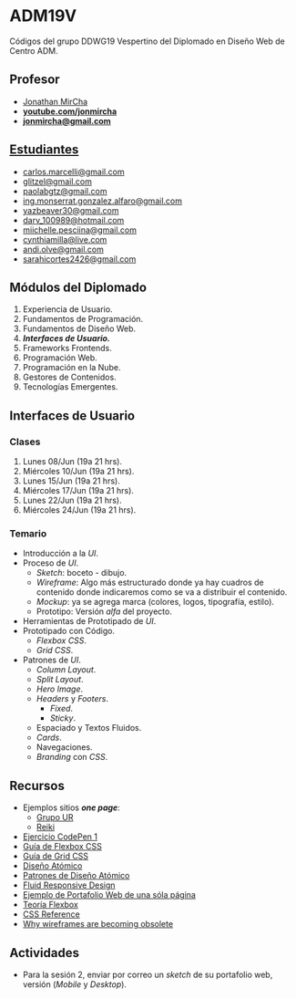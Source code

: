# ADM19V

Códigos del grupo DDWG19 Vespertino del Diplomado en Diseño Web de Centro ADM.

## Profesor

- [Jonathan MirCha](http://jonmircha.com)
- **[youtube.com/jonmircha](https://youtube.com/jonmircha)**
- **[jonmircha@gmail.com](mailto:jonmircha@gmail.com)**

## [Estudiantes](https://docs.google.com/spreadsheets/d/1UVT7LANLAYIp6xbwN0SgeigaG9oaF0hsu4syfz6-jsk/edit#gid=1367906731)

- carlos.marcelli@gmail.com
- glitzel@gmail.com
- paolabgtz@gmail.com
- ing.monserrat.gonzalez.alfaro@gmail.com
- yazbeaver30@gmail.com
- darv_100989@hotmail.com
- miichelle.pesciina@gmail.com
- cynthiamilla@live.com
- andi.olve@gmail.com
- sarahicortes2426@gmail.com

## Módulos del Diplomado

1. Experiencia de Usuario.
1. Fundamentos de Programación.
1. Fundamentos de Diseño Web.
1. _**Interfaces de Usuario.**_
1. Frameworks Frontends.
1. Programación Web.
1. Programación en la Nube.
1. Gestores de Contenidos.
1. Tecnologías Emergentes.

## Interfaces de Usuario

### Clases

1. Lunes 08/Jun (19a 21 hrs).
1. Miércoles 10/Jun (19a 21 hrs).
1. Lunes 15/Jun (19a 21 hrs).
1. Miércoles 17/Jun (19a 21 hrs).
1. Lunes 22/Jun (19a 21 hrs).
1. Miércoles 24/Jun (19a 21 hrs).

### Temario

- Introducción a la _UI_.
- Proceso de _UI_.
  - _Sketch_: boceto - dibujo.
  - _Wireframe_: Algo más estructurado donde ya hay cuadros de contenido donde indicaremos como se va a distribuir el contenido.
  - _Mockup_: ya se agrega marca (colores, logos, tipografía, estilo).
  - Prototipo: Versión _alfa_ del proyecto.
- Herramientas de Prototipado de _UI_.
- Prototipado con Código.
  - _Flexbox CSS_.
  - _Grid CSS_.
- Patrones de _UI_.
  - _Column Layout_.
  - _Split Layout_.
  - _Hero Image_.
  - _Headers_ y _Footers_.
    - _Fixed_.
    - _Sticky_.
  - Espaciado y Textos Fluidos.
  - _Cards_.
  - Navegaciones.
  - _Branding_ con _CSS_.

## Recursos

- Ejemplos sitios _**one page**_:
  - [Grupo UR](https://grupour.com/)
  - [Reiki](https://reiki.soy/)
- [Ejercicio CodePen 1](https://codepen.io/jonmircha/pen/NWxGXVd)
- [Guía de Flexbox CSS](https://css-tricks.com/snippets/css/a-guide-to-flexbox/)
- [Guía de Grid CSS](https://css-tricks.com/snippets/css/complete-guide-grid/)
- [Diseño Atómico](https://bradfrost.com/blog/post/atomic-web-design/)
- [Patrones de Diseño Atómico](https://demo.patternlab.io/?p=pages-homepage)
- [Fluid Responsive Design](https://utopia.fyi/)
- [Ejemplo de Portafolio Web de una sóla página](https://www.traversymedia.com/)
- [Teoría Flexbox](https://jonmircha.com/flexbox)
- [CSS Reference](https://cssreference.io/)
- [Why wireframes are becoming obsolete](https://www.antonsten.com/wireframes/)

## Actividades

- Para la sesión 2, enviar por correo un _sketch_ de su portafolio web, versión (_Mobile_ y _Desktop_).
